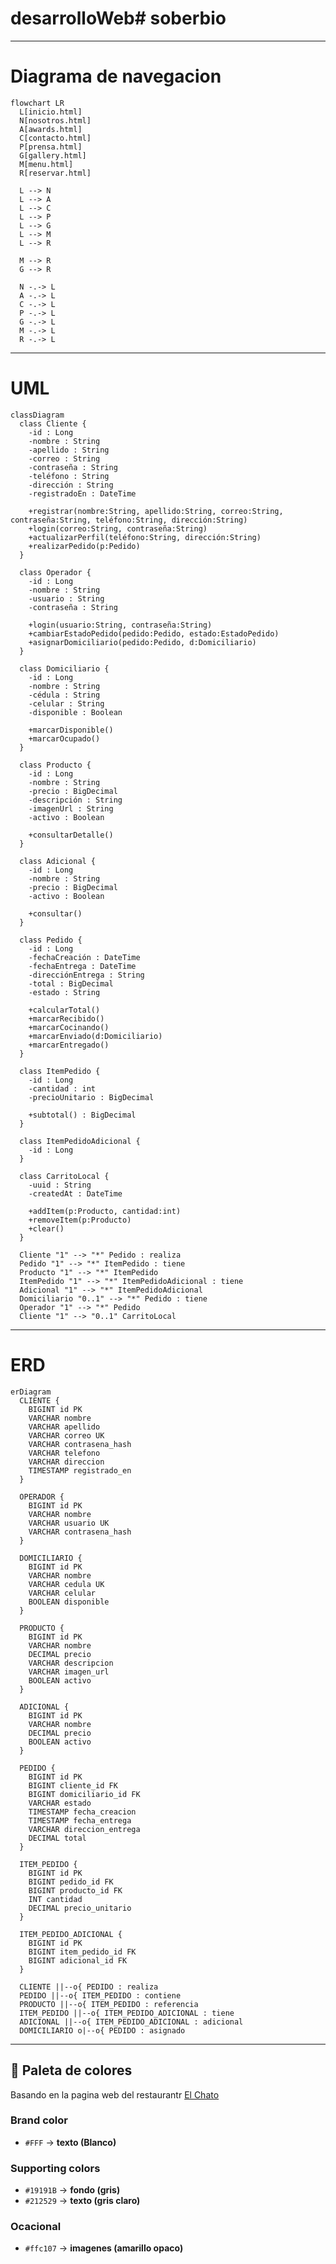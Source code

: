 # desarrolloWeb# soberbio
-------------------------------------------------------------------------------
# Diagrama de navegacion
```mermaid
flowchart LR
  L[inicio.html]
  N[nosotros.html]
  A[awards.html]
  C[contacto.html]
  P[prensa.html]
  G[gallery.html]
  M[menu.html]
  R[reservar.html]

  L --> N
  L --> A
  L --> C
  L --> P
  L --> G
  L --> M
  L --> R

  M --> R
  G --> R

  N -.-> L
  A -.-> L
  C -.-> L
  P -.-> L
  G -.-> L
  M -.-> L
  R -.-> L
```
  -------------------------------------------------------------------------------
# UML
```mermaid
classDiagram
  class Cliente {
    -id : Long
    -nombre : String
    -apellido : String
    -correo : String
    -contraseña : String
    -teléfono : String
    -dirección : String
    -registradoEn : DateTime
    
    +registrar(nombre:String, apellido:String, correo:String, contraseña:String, teléfono:String, dirección:String)
    +login(correo:String, contraseña:String)
    +actualizarPerfil(teléfono:String, dirección:String)
    +realizarPedido(p:Pedido)
  }

  class Operador {
    -id : Long
    -nombre : String
    -usuario : String
    -contraseña : String
    
    +login(usuario:String, contraseña:String)
    +cambiarEstadoPedido(pedido:Pedido, estado:EstadoPedido)
    +asignarDomiciliario(pedido:Pedido, d:Domiciliario)
  }

  class Domiciliario {
    -id : Long
    -nombre : String
    -cédula : String
    -celular : String
    -disponible : Boolean
    
    +marcarDisponible()
    +marcarOcupado()
  }

  class Producto {
    -id : Long
    -nombre : String
    -precio : BigDecimal
    -descripción : String
    -imagenUrl : String
    -activo : Boolean
    
    +consultarDetalle()
  }

  class Adicional {
    -id : Long
    -nombre : String
    -precio : BigDecimal
    -activo : Boolean
    
    +consultar()
  }

  class Pedido {
    -id : Long
    -fechaCreación : DateTime
    -fechaEntrega : DateTime
    -direcciónEntrega : String
    -total : BigDecimal
    -estado : String
    
    +calcularTotal()
    +marcarRecibido()
    +marcarCocinando()
    +marcarEnviado(d:Domiciliario)
    +marcarEntregado()
  }

  class ItemPedido {
    -id : Long
    -cantidad : int
    -precioUnitario : BigDecimal
    
    +subtotal() : BigDecimal
  }

  class ItemPedidoAdicional {
    -id : Long
  }

  class CarritoLocal {
    -uuid : String
    -createdAt : DateTime
    
    +addItem(p:Producto, cantidad:int)
    +removeItem(p:Producto)
    +clear()
  }

  Cliente "1" --> "*" Pedido : realiza
  Pedido "1" --> "*" ItemPedido : tiene
  Producto "1" --> "*" ItemPedido
  ItemPedido "1" --> "*" ItemPedidoAdicional : tiene
  Adicional "1" --> "*" ItemPedidoAdicional
  Domiciliario "0..1" --> "*" Pedido : tiene
  Operador "1" --> "*" Pedido
  Cliente "1" --> "0..1" CarritoLocal
```
  -------------------------------------------------------------------------------
# ERD
```mermaid
erDiagram
  CLIENTE {
    BIGINT id PK
    VARCHAR nombre
    VARCHAR apellido
    VARCHAR correo UK
    VARCHAR contrasena_hash
    VARCHAR telefono
    VARCHAR direccion
    TIMESTAMP registrado_en
  }

  OPERADOR {
    BIGINT id PK
    VARCHAR nombre
    VARCHAR usuario UK
    VARCHAR contrasena_hash
  }

  DOMICILIARIO {
    BIGINT id PK
    VARCHAR nombre
    VARCHAR cedula UK
    VARCHAR celular
    BOOLEAN disponible
  }

  PRODUCTO {
    BIGINT id PK
    VARCHAR nombre
    DECIMAL precio
    VARCHAR descripcion
    VARCHAR imagen_url
    BOOLEAN activo
  }

  ADICIONAL {
    BIGINT id PK
    VARCHAR nombre
    DECIMAL precio
    BOOLEAN activo
  }

  PEDIDO {
    BIGINT id PK
    BIGINT cliente_id FK
    BIGINT domiciliario_id FK
    VARCHAR estado
    TIMESTAMP fecha_creacion
    TIMESTAMP fecha_entrega
    VARCHAR direccion_entrega
    DECIMAL total
  }

  ITEM_PEDIDO {
    BIGINT id PK
    BIGINT pedido_id FK
    BIGINT producto_id FK
    INT cantidad
    DECIMAL precio_unitario
  }

  ITEM_PEDIDO_ADICIONAL {
    BIGINT id PK
    BIGINT item_pedido_id FK
    BIGINT adicional_id FK
  }

  CLIENTE ||--o{ PEDIDO : realiza
  PEDIDO ||--o{ ITEM_PEDIDO : contiene
  PRODUCTO ||--o{ ITEM_PEDIDO : referencia
  ITEM_PEDIDO ||--o{ ITEM_PEDIDO_ADICIONAL : tiene
  ADICIONAL ||--o{ ITEM_PEDIDO_ADICIONAL : adicional
  DOMICILIARIO o|--o{ PEDIDO : asignado
```
  -------------------------------------------------------------------------------
## 🎨 Paleta de colores
Basando en la pagina web del restaurantr [El Chato](https://elchato.co) 

### Brand color
- `#FFF` → **texto (Blanco)**

### Supporting colors
- `#19191B` → **fondo (gris)**
- `#212529` → **texto (gris claro)**

### Ocacional
- `#ffc107` → **imagenes (amarillo opaco)**


